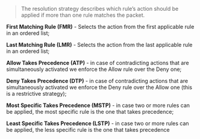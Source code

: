> The resolution strategy describes which rule’s action should be applied if more than one rule matches the packet.



**First Matching Rule (FMR)** - Selects the action from the first applicable rule in an ordered list;

**Last Matching Rule (LMR)** - Selects the action from the last applicable rule in an ordered list;

**Allow Takes Precedence (ATP)** - in case of contradicting actions that are simultaneously activated we enforce the Allow rule over the Deny one;

**Deny Takes Precedence (DTP)** - in case of contradicting actions that are simultaneously activated we enforce the Deny rule over the Allow one (this is a restrictive strategy);

**Most Specific Takes Precedence (MSTP)** - in case two or more rules can be applied, the most specific rule is the one that takes precedence;

**Least Specific Takes Precedence (LSTP)** - in case two or more rules can be applied, the less specific rule is the one that takes precedence

